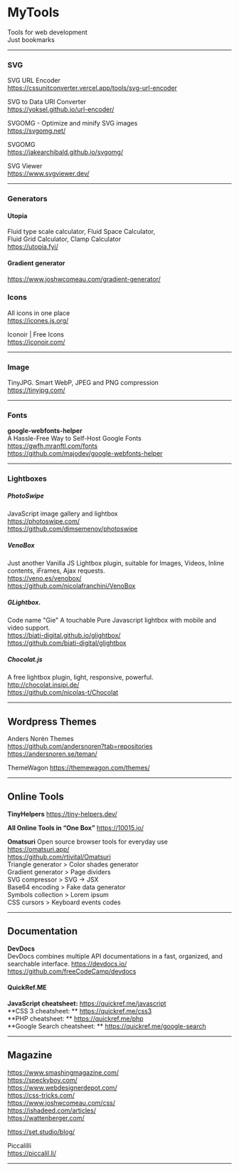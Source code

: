 # MyTools
 Tools for web development  
 Just bookmarks  
 
 ----------
 
 ### SVG
 
SVG URL Encoder  
https://cssunitconverter.vercel.app/tools/svg-url-encoder  

 
 SVG to Data URI Converter  
 https://yoksel.github.io/url-encoder/  
 
 SVGOMG - Optimize and minify SVG images  
 https://svgomg.net/
 
 SVGOMG  
 https://jakearchibald.github.io/svgomg/
 
 SVG Viewer  
 https://www.svgviewer.dev/
 
 ----------
 
### Generators

#### Utopia  
Fluid type scale calculator, Fluid Space Calculator,  
Fluid Grid Calculator,  Clamp Calculator  
https://utopia.fyi/  

#### Gradient generator
https://www.joshwcomeau.com/gradient-generator/  

 
### Icons

All icons in one place  
https://icones.js.org/  

Iconoir | Free Icons  
https://iconoir.com/

----------

### Image

TinyJPG. Smart WebP, JPEG and PNG compression  
https://tinyjpg.com/

----------

### Fonts

**google-webfonts-helper**  
A Hassle-Free Way to Self-Host Google Fonts  
https://gwfh.mranftl.com/fonts  
https://github.com/majodev/google-webfonts-helper  

----------

### Lightboxes

##### PhotoSwipe
JavaScript image gallery and lightbox  
https://photoswipe.com/  
https://github.com/dimsemenov/photoswipe  

##### VenoBox
Just another Vanilla JS Lightbox plugin, suitable for Images, Videos, Inline contents, iFrames, Ajax requests.  
https://veno.es/venobox/  
https://github.com/nicolafranchini/VenoBox  

##### GLightbox.
Code name "Gie" A touchable Pure Javascript lightbox with mobile and video support.  
https://biati-digital.github.io/glightbox/  
https://github.com/biati-digital/glightbox  

##### Chocolat.js
A free lightbox plugin, light, responsive, powerful.  
http://chocolat.insipi.de/  
https://github.com/nicolas-t/Chocolat  


----------

## Wordpress Themes
Anders Norén Themes  
https://github.com/andersnoren?tab=repositories  
https://andersnoren.se/teman/

ThemeWagon
https://themewagon.com/themes/

----------

## Online Tools

**TinyHelpers**
https://tiny-helpers.dev/  

**All Online Tools in “One Box”**
https://10015.io/  

**Omatsuri**
Open source browser tools for everyday use  
https://omatsuri.app/  
https://github.com/rtivital/Omatsuri  
Triangle generator > Color shades generator  
Gradient generator > Page dividers  
SVG compressor >  SVG → JSX  
Base64 encoding >  Fake data generator  
Symbols collection >  Lorem ipsum  
CSS cursors >  Keyboard events codes  

----------

## Documentation

**DevDocs**  
DevDocs combines multiple API documentations in a fast, organized, and searchable interface.
https://devdocs.io/  
https://github.com/freeCodeCamp/devdocs  

#### QuickRef.ME
**JavaScript cheatsheet:** https://quickref.me/javascript  
**CSS 3 cheatsheet: ** https://quickref.me/css3  
**PHP cheatsheet: ** https://quickref.me/php  
**Google Search cheatsheet: ** https://quickref.me/google-search  

----------

 ## Magazine
https://www.smashingmagazine.com/  
https://speckyboy.com/  
https://www.webdesignerdepot.com/  
https://css-tricks.com/  
https://www.joshwcomeau.com/css/  
https://ishadeed.com/articles/  
https://wattenberger.com/  

https://set.studio/blog/  

Piccalilli  
https://piccalil.li/  


----------

